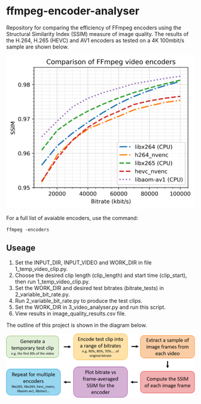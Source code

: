 # ffmpeg-encoder-analyser

Repository for comparing the efficiency of FFmpeg encoders using the Structural Similarity Index (SSIM) measure of image quality.
The results of the H.264, H.265 (HEVC) and AV1 encoders as tested on a 4K 100mbit/s sample are shown below.


<img src="./results_plot.png" alt="drawing" width="600"/>

For a full list of avaiable encoders, use the command:

    ffmpeg -encoders

## Useage

1) Set the INPUT_DIR, INPUT_VIDEO and WORK_DIR in file 1_temp_video_clip.py.
2) Choose the desired clip length (clip_length) and start time (clip_start), then run 1_temp_video_clip.py.
3) Set the WORK_DIR and desired test bitrates (bitrate_tests) in 2_variable_bit_rate.py.
4) Run 2_variable_bit_rate.py to produce the test clips.
5) Set the WORK_DIR in 3_video_analyser.py and run this script.
6) View results in image_quality_results.csv file.

The outline of this project is shown in the diagram below.

<img src="./project_diagram_landscape.png" alt="drawing" width="800"/>
